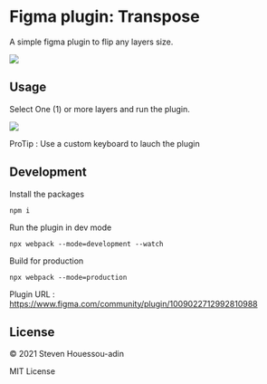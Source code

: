 
Figma plugin: Transpose
=================

A simple figma plugin to flip any layers size.

![](https://github.com/mrstev3n/transpose/assets/profile_banner.png)

## Usage

Select One (1) or more layers and run the plugin.

![](https://github.com/mrstev3n/transpose/assets/banner.gif)

ProTip : Use a custom keyboard to lauch the plugin

## Development

Install the packages
```
npm i
```

Run the plugin in dev mode
```
npx webpack --mode=development --watch
```


Build for production
```
npx webpack --mode=production
```


Plugin URL : https://www.figma.com/community/plugin/1009022712992810988

## License

© 2021 Steven Houessou-adin

MIT License

